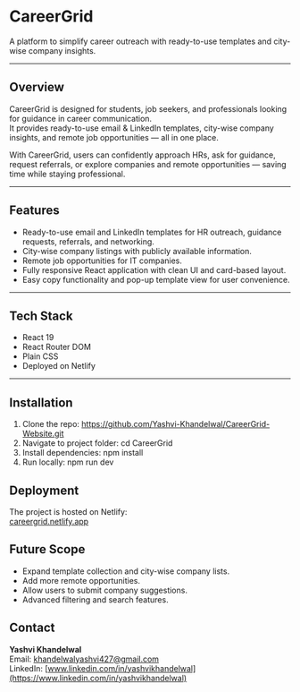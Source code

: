 # CareerGrid
A platform to simplify career outreach with ready-to-use templates and city-wise company insights.

---

## Overview
CareerGrid is designed for students, job seekers, and professionals looking for guidance in career communication.  
It provides ready-to-use email & LinkedIn templates, city-wise company insights, and remote job opportunities — all in one place.  

With CareerGrid, users can confidently approach HRs, ask for guidance, request referrals, or explore companies and remote opportunities — saving time while staying professional.

---

## Features
- Ready-to-use email and LinkedIn templates for HR outreach, guidance requests, referrals, and networking.
- City-wise company listings with publicly available information.
- Remote job opportunities for IT companies.
- Fully responsive React application with clean UI and card-based layout.
- Easy copy functionality and pop-up template view for user convenience.

---

## Tech Stack
- React 19
- React Router DOM
- Plain CSS
- Deployed on Netlify

---

## Installation

1. Clone the repo:
  https://github.com/Yashvi-Khandelwal/CareerGrid-Website.git
2. Navigate to project folder:
   cd CareerGrid
3. Install dependencies:
   npm install
4. Run locally:
   npm run dev

## Deployment
The project is hosted on Netlify:  
[careergrid.netlify.app](https://careergrid.netlify.app)

## Future Scope
- Expand template collection and city-wise company lists.
- Add more remote opportunities.
- Allow users to submit company suggestions.
- Advanced filtering and search features.

## Contact
**Yashvi Khandelwal**  
Email: [khandelwalyashvi427@gmail.com](mailto:khandelwalyashvi427@gmail.com)  
LinkedIn: [www.linkedin.com/in/yashvikhandelwal](https://www.linkedin.com/in/yashvikhandelwal)



